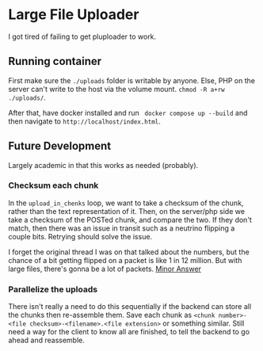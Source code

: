 # Large File Uploader

I got tired of failing to get pluploader to work.

## Running container

First make sure the `./uploads` folder is writable by anyone. Else,
PHP on the server can't write to the host via the volume mount.
`chmod -R a+rw ./uploads/`.

After that, have docker installed and run ` docker compose up --build`
and then navigate to `http://localhost/index.html`.

## Future Development

Largely academic in that this works as needed (probably).

### Checksum each chunk

In the `upload_in_chenks` loop, we want to take a checksum of the chunk,
rather than the text representation of it. Then, on the server/php side
we take a checksum of the POSTed chunk, and compare the two. If they don't
match, then there was an issue in transit such as a neutrino flipping a
couple bits. Retrying should solve the issue.

I forget the original thread I was on that talked about the numbers,
but the chance of a bit getting flipped on a packet is like 1 in
12 million. But with large files, there's gonna be a lot of packets.
[Minor Answer](https://superuser.com/a/1520514)

### Parallelize the uploads

There isn't really a need to do this sequentially if the backend can
store all the chunks then re-assemble them. Save each chunk as
`<chunk number>-<file checksum>-<filename>.<file extension>` or something
similar. Still need a way for the client to know all are finished, to
tell the backend to go ahead and reassemble. 